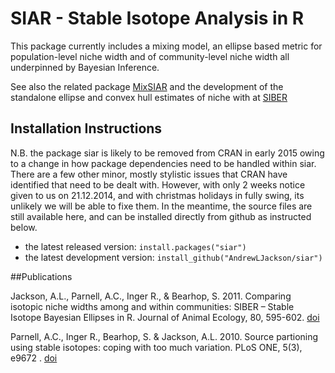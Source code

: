 SIAR - Stable Isotope Analysis in R
====

This package currently includes a mixing model, an ellipse based metric for population-level niche width and of community-level niche width all underpinned by Bayesian Inference.

See also the related package [MixSIAR](https://github.com/brianstock/MixSIAR) and the development of the standalone ellipse and convex hull estimates of niche with at [SIBER](https://github.com/andrewljackson/siber)

## Installation Instructions
N.B. the package siar is likely to be removed from CRAN in early 2015 owing to a change in how package dependencies need to be handled within siar. There are a few other minor, mostly stylistic issues that CRAN have identified that need to be dealt with. However, with only 2 weeks notice given to us on 21.12.2014, and with christmas holidays in fully swing, its unlikely we will be able to fixe them. In the meantime, the source files are still available here, and can be installed directly from github as instructed below.
* the latest released version: `install.packages("siar")`
* the latest development version: `install_github("AndrewLJackson/siar")`

##Publications

Jackson, A.L., Parnell, A.C., Inger R., & Bearhop, S. 2011. Comparing isotopic niche widths among and within communities: SIBER – Stable Isotope Bayesian Ellipses in R. Journal of Animal Ecology, 80, 595-602. [doi](http://dx.doi.org/10.1111/j.1365-2656.2011.01806.x)

Parnell, A.C., Inger R., Bearhop, S. & Jackson, A.L. 2010. Source partioning using stable isotopes: coping with too much variation. PLoS ONE, 5(3), e9672 . [doi](http://dx.doi.org/10.1371/journal.pone.0009672)
